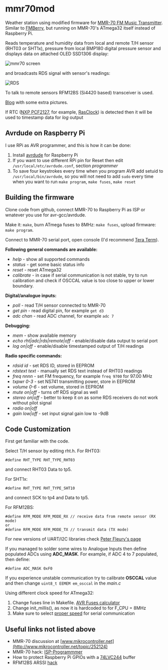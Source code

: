 mmr70mod
========

Weather station using modified firmware for [MMR-70 FM Music Transmitter](http://www.mikrocontroller.net/attachment/140251/MMR70.pdf).
Similar to [FMBerry](https://github.com/Manawyrm/FMBerry), but running on MMR-70's ATmega32 itself instead of Raspberry Pi.

Reads temperature and humidity data from local and remote T/H sensor (RHT03 or SHT1x), pressure from local BMP180 digital pressure sensor and displays data on attached OLED SSD1306 display:

![mmr70 screen](http://achilikin.com/github/mmr-mod-03.png)

and broadcasts RDS signal with sensor's readings:

![RDS](http://3.bp.blogspot.com/-cB2P4Qp3eOI/U4kIqX7pSPI/AAAAAAAAASs/hKfAir5Qco4/s1600/screenshot.png)

To talk to remote sensors RFM12BS (Si4420 based) transceiver is used.
 
[Blog](http://achilikin.blogspot.ie/2014/06/sony-ericsson-mmr-70-modding-extreme.html) with some extra pictures.

If RTC ([NXP PCF2127](http://www.nxp.com/documents/data_sheet/PCF2127.pdf), for example, [RasClock](http://afterthoughtsoftware.com/products/rasclock)) is detected then it will be used to timestamp data for *log* output

Avrdude on Raspberry Pi
-----------------------

I use RPi as AVR programmer, and this is how it can be done:

1. Install [avrdude](http://kevincuzner.com/2013/05/27/raspberry-pi-as-an-avr-programmer/) for Raspberry Pi
2. If you want to use different RPi pin for Reset then edit `/usr/local/etc/avrdude.conf`, section *programmer*
3. To save four keystrokes every time when you program AVR add setuid to `/usr/local/bin/avrdude`, 
so you will not need to add `sudo` every time when you want to run `make program`, `make fuses`, `make reset`

Building the firmware
---------------------

Clone code from github, connect MMR-70 to Raspberry Pi as ISP or wnatever you use for avr-gcc/avrdude.

Make it: `make`, burn ATmega fuses to 8MHz: `make fuses`, upload firmware: `make program`.

Connect to MMR-70 serial port, open console (I'd recommend [Tera Term](http://ttssh2.sourceforge.jp/index.html.en)).

**Following general commands are available:**
* _help_ - show all supported commands
* _status_ - get some basic status info
* _reset_  - reset ATmega32
* _calibrate_ - in case if serial communication is not stable, try to run calibration and check if OSCCAL value is too close to upper or lower boundary.

**Digital/analogue inputs:**
* _poll_ - read T/H sensor connected to MMR-70
* _get pin_ - read digital pin, for example `get d3`
* _adc chan_ - read ADC channel, for example `adc 7`

**Debugging:**
* _mem_ - show available memory
* _echo rht|adc|rds|remote|off_ - enable/disable data output to serial port
* _log on|off_ - enable/disable timestamped output of T/H readings


**Radio specific commands:**
* _rdsid id_ - set RDS ID, stored in EEPROM
* _rdstext text_ - manually set RDS text instead of RHT03 readings
* _freq nnnn_ - set FM frequency, for example `freq 9700` for 97.00 MHz
* _txpwr 0-3_ - set NS741 transmitting power, store in EEPROM
* _volume 0-6_ - set volume, stored in EEPROM
* _mute on|off_ - turns off RDS signal as well
* _stereo on|off_ - better to keep it on as some RDS receivers do not work without pilot signal
* _radio on|off_
* _gain low|off_ - set input signal gain low to -9dB

Code Customization
------------------

First get familiar with the code.

Select T/H sensor by editing rht.h. For RHT03:
```
#define RHT_TYPE RHT_TYPE_RHT03
```
and connect RHT03 Data to tp5.

For SHT1x:
```
#define RHT_TYPE RHT_TYPE_SHT10
```
and connect SCK to tp4 and Data to tp5.

For RFM12BS:
```
#define RFM_MODE RFM_MODE_RX // receive data from remote sensor (RX mode)
or
#define RFM_MODE RFM_MODE_TX // transmit data (TX mode)
```

For new versions of UART/I2C libraries check [Peter Fleury's page](http://homepage.hispeed.ch/peterfleury/avr-software.html)

If you managed to solder some wires to Analogue Inputs then define populated ADCs using **ADC_MASK**.
For example, if ADC 4 to 7 populated, then define:
```
#define ADC_MASK 0xF0
```

If you experience unstable communication try to calibrate **OSCCAL** value and then change ```uint8_t EEMEM em_osccal``` in the *main.c*

Using different clock speed for ATmega32:

1. Change fuses line in Makefile. [AVR Fuses calculator](http://www.engbedded.com/fusecalc)
2. Change init_millis(), as now it is hardcoded to for F_CPU = 8MHz
3. Make sure to select [proper speed](http://www.wormfood.net/avrbaudcalc.php) for serial communication

Useful links not listed above
-----------------------------

* MMR-70 discussion at [www.mikrocontroller.net](http://www.mikrocontroller.net/topic/252124)
* MMR-70 hack: [ISP-Programmmer](http://www.elektronik-labor.de/AVR/MMR70_2.html)
* How to protect Raspberry Pi GPIOs with a [74LVC244](http://blog.stevemarple.co.uk/2012/07/avrarduino-isp-programmer-using.html) buffer
* RFM12BS ARSSI [hack](http://blog.strobotics.com.au/2008/06/17/rfm12-tutorial-part2)

